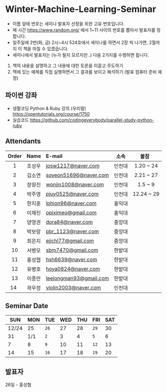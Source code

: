 # Winter-Machine-Learning-Seminar

- 이름 앞에 번호는 세미나 발표자 선정을 위한 고유 번호입니다. 
- 매 시간 https://www.random.org/ 에서 1~11 사이의 번호를 뽑아서 발표자를 정합니다. 
- 일주일에 2번(화, 금) 2시~4시 524호에서 세미나를 하면서 2장 씩 나가면, 2월까지 이 책을 마칠 수 있겠습니다.
- 세미나에서 발표자는 (누가 될지 모르지만..) 다음 2가지를 수행하면 됩니다.
1) 책의 내용을 설명하고 그 내용에 대한 토론을 이끌고 주도하기
2) 책에 있는 예제를 직접 실행하면서 그 결과를 보이고 해석하기 (발표 컴퓨터 준비 예정)

## 파이썬 강좌
- 생활코딩 Python & Ruby 강의 (우리말)
<https://opentutorials.org/course/1750>
- 실습코드
<https://github.com/codingeverybody/parallel-study-python-ruby>

## Attendants
 Order | Name | E-mail                 | 소속 | 불참   
 :---: | :--: | :--------------------- | :--: | :-------: 
 1     | 조성우 | josw1217@naver.com     | 인천대 | 1.20 ~ 24 
 2     | 김소연 | soyeon51696@naver.com  | 인천대 | 2.21 ~ 27
 3     | 장원진 | wonjin1008@naver.com   | 인천대 | 1.5 ~ 9
 4     | 박주영 | pjuy0525@naver.com     | 인천대 | 12.24 ~ 29
 5     | 한지훈 | lphion96@naver.com     | 홍익대 |           
 6     | 이재진 | opiximeo@gmail.com     | 홍익대 |           
 7     | 양영권 | dora84@naver.com       | 중앙대 |           
 8     | 박보랑 | pbr_1123@naver.com     | 중앙대 |           
 9     | 최은지 | ejjchl77@gmail.com     | 중앙대 |           
 10    | 서병모 | sbm7470@gmail.com      | 한밭대 |           
 11    | 홍성협 | hsh6639@naver.com      | 한밭대 |           
 12    | 유병호 | hoya0824@naver.com     | 한밭대 |           
 13    | 이종만 | leejongman93@gmail.com | 한밭대 |
 14    | 곽우정 | violin2003@naver.com   | 인천대 |


## Seminar Date
SUN | MON | TUE | WED | THU | FRI | SAT
--- | --- | --- | --- | --- | --- | ---
 12/24 | 25 | `26` | 27 | 28 | `29` | 30 
 31 | 1/1 | `2` | 3 | 4 | `5` | 6 
 7 | 8 | `9` | 10 | 11 | `12` | 13 
 14 | 15 | `16` | 17 | 18 | `19` | 20 


## 발표자
26일 - 홍성협
